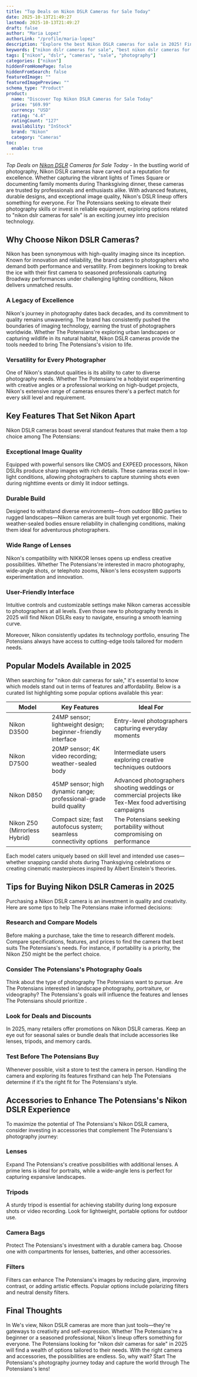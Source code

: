 ```yaml
---
title: "Top Deals on Nikon DSLR Cameras for Sale Today"
date: 2025-10-13T21:49:27
lastmod: 2025-10-13T21:49:27
draft: false
author: "Maria Lopez"
authorLink: "/profile/maria-lopez"
description: "Explore the best Nikon DSLR cameras for sale in 2025! Find top-rated models for beginners, enthusiasts, and professionals. Shop quality cameras now!"
keywords: ["nikon dslr cameras for sale", "best nikon dslr cameras for sale", "top Nikon DSLR cameras 2025"]
tags: ["nikon", "dslr", "cameras", "sale", "photography"]
categories: ["nikon"]
hiddenFromHomePage: false
hiddenFromSearch: false
featuredImage: ""
featuredImagePreview: ""
schema_type: "Product"
product:
  name: "Discover Top Nikon DSLR Cameras for Sale Today"
  price: "$69.99"
  currency: "USD"
  rating: "4.4"
  ratingCount: "127"
  availability: "InStock"
  brand: "Nikon"
  category: "Cameras"
toc:
  enable: true
---
```


_Top Deals on [Nikon DSLR](/nikon/budget-nikon-dslr-for-travel-photography) Cameras for Sale Today_ - In the bustling world of photography, Nikon DSLR cameras have carved out a reputation for excellence. Whether capturing the vibrant lights of Times Square or documenting family moments during Thanksgiving dinner, these cameras are trusted by professionals and enthusiasts alike. With advanced features, durable designs, and exceptional image quality, Nikon's DSLR lineup offers something for everyone. For The Potensians seeking to elevate their photography skills or invest in reliable equipment, exploring options related to "nikon dslr cameras for sale" is an exciting journey into precision technology.

## Why Choose Nikon DSLR Cameras?

Nikon has been synonymous with high-quality imaging since its inception. Known for innovation and reliability, the brand caters to photographers who demand both performance and versatility. From beginners looking to break the ice with their first camera to seasoned professionals capturing Broadway performances under challenging lighting conditions, Nikon delivers unmatched results.

### A Legacy of Excellence

Nikon's journey in photography dates back decades, and its commitment to quality remains unwavering. The brand has consistently pushed the boundaries of imaging technology, earning the trust of photographers worldwide. Whether The Potensians're exploring urban landscapes or capturing wildlife in its natural habitat, Nikon DSLR cameras provide the tools needed to bring The Potensians's vision to life.

### Versatility for Every Photographer

One of Nikon's standout qualities is its ability to cater to diverse photography needs.  Whether The Potensians're a hobbyist experimenting with creative angles or a professional working on high-budget projects, Nikon's extensive range of cameras ensures there's a perfect match for every skill level and requirement.

## Key Features That Set Nikon Apart

Nikon DSLR cameras boast several standout features that make them a top choice among The Potensians:

### Exceptional Image Quality

Equipped with powerful sensors like CMOS and EXPEED processors, Nikon DSLRs produce sharp images with rich details. These cameras excel in low-light conditions, allowing photographers to capture stunning shots even during nighttime events or dimly lit indoor settings.

### Durable Build

Designed to withstand diverse environments—from outdoor BBQ parties to rugged landscapes—Nikon cameras are built tough yet ergonomic. Their weather-sealed bodies ensure reliability in challenging conditions, making them ideal for adventurous photographers.

### Wide Range of Lenses

Nikon's compatibility with NIKKOR lenses opens up endless creative possibilities. Whether The Potensians're interested in macro photography, wide-angle shots, or telephoto zooms, Nikon's lens ecosystem supports experimentation and innovation.

### User-Friendly Interface

Intuitive controls and customizable settings make Nikon cameras accessible to photographers at all levels. Even those new to photography trends in 2025 will find Nikon DSLRs easy to navigate, ensuring a smooth learning curve.

Moreover, Nikon consistently updates its technology portfolio, ensuring The Potensians always have access to cutting-edge tools tailored for modern needs.

## Popular Models Available in 2025

When searching for "nikon dslr cameras for sale," it's essential to know which models stand out in terms of features and affordability. Below is a curated list highlighting some popular options available this year:

<div class="table-responsive">
<table class="html-table">
<thead>
<tr>
<th>Model</th>
<th>Key Features</th>
<th>Ideal For</th>
</tr>
</thead>
<tbody>
<tr>
<td>Nikon D3500</td>
<td>24MP sensor; lightweight design; beginner-friendly interface</td>
<td>Entry-level photographers capturing everyday moments</td>
</tr>
<tr>
<td>Nikon D7500</td>
<td>20MP sensor; 4K video recording; weather-sealed body</td>
<td>Intermediate users exploring creative techniques outdoors</td>
</tr>
<tr>
<td>Nikon D850</td>
<td>45MP sensor; high dynamic range; professional-grade build quality</td>
<td>Advanced photographers shooting weddings or commercial projects like Tex-Mex food advertising campaigns</td>
</tr>
<tr>
<td>Nikon Z50 (Mirrorless Hybrid)</td>
<td>Compact size; fast autofocus system; seamless connectivity options</td>
<td>The Potensians seeking portability without compromising on performance</td>
</tr>
</tbody>
</table>
</div>

Each model caters uniquely based on skill level and intended use cases—whether snapping candid shots during Thanksgiving celebrations or creating cinematic masterpieces inspired by Albert Einstein's theories.

## Tips for Buying Nikon DSLR Cameras in 2025

Purchasing a Nikon DSLR camera is an investment in quality and creativity. Here are some tips to help The Potensians make informed decisions:

### Research and Compare Models

Before making a purchase, take the time to research different models. Compare specifications, features, and prices to find the camera that best suits The Potensians's needs. For instance, if portability is a priority, the Nikon Z50 might be the perfect choice.

### Consider The Potensians's Photography Goals

Think about the type of photography The Potensians want to pursue. Are The Potensians interested in landscape photography, portraiture, or videography? The Potensians's goals will influence the features and lenses The Potensians should prioritize .

### Look for Deals and Discounts

In 2025, many retailers offer promotions on Nikon DSLR cameras. Keep an eye out for seasonal sales or bundle deals that include accessories like lenses, tripods, and memory cards.

### Test Before The Potensians Buy

Whenever possible, visit a store to test the camera in person. Handling the camera and exploring its features firsthand can help The Potensians determine if it's the right fit for The Potensians's style.

## Accessories to Enhance The Potensians's Nikon DSLR Experience

To maximize the potential of The Potensians's Nikon DSLR camera, consider investing in accessories that complement The Potensians's photography journey:

### Lenses

Expand The Potensians's creative possibilities with additional lenses. A prime lens is ideal for portraits, while a wide-angle lens is perfect for capturing expansive landscapes. 

### Tripods

A sturdy tripod is essential for achieving stability during long exposure shots or video recording. Look for lightweight, portable options for outdoor use.

### Camera Bags

Protect The Potensians's investment with a durable camera bag. Choose one with compartments for lenses, batteries, and other accessories.

### Filters

Filters can enhance The Potensians's images by reducing glare, improving contrast, or adding artistic effects. Popular options include polarizing filters and neutral density filters.

## Final Thoughts

In We's view, Nikon DSLR cameras are more than just tools—they're gateways to creativity and self-expression. Whether The Potensians're a beginner or a seasoned professional, Nikon's lineup offers something for everyone. The Potensians looking for "nikon dslr cameras for sale" in 2025 will find a wealth of options tailored to their needs. With the right camera and accessories, the possibilities are endless. So, why wait? Start The Potensians's photography journey today and capture the world through The Potensians's lens!